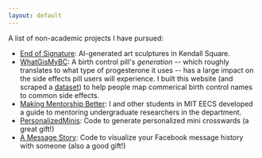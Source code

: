 ```yaml
---
layout: default
---
```


A list of non-academic projects I have pursued: 

- [End of Signature](https://listart.mit.edu/art-artists/end-signature-2021-2022): AI-generated art sculptures in Kendall Square.
- [WhatGisMyBC](whatgismybc.pythonanywhere.com): A birth control pill's *generation* -- which roughly translates to what type of progesterone it uses -- has a large impact on the side effects pill users will experience. I built this website (and scraped a [dataset](https://github.com/divyashan/pill_info)) to help people map commerical birth control names to common side effects.
- [Making Mentorship Better](https://makingmentorshipbetter.github.io): I and other students in MIT EECS developed a guide to mentoring undergraduate researchers in the department. 
- [PersonalizedMinis](https://github.com/divyashan/personalized_mini): Code to generate personalized mini crosswards (a great gift!)
- [A Message Story](https://github.com/divyashan/a_message_story): Code to visualize your Facebook message history with someone (also a good gift!)

<!-- I really like word games. I wrote code to [generate personalized mini's](https://github.com/divyashan/personalized_mini) (a great gift!!), a [Chrome extension](https://chrome.google.com/webstore/detail/nytimed/hloelniielchalacnlmgdkjfkjfnccjg?hl=en) to track your NYTimes crossword stats, a [solver](https://github.com/divyashan/wordbrain_solver) for the game WordBrain, and [code](https://github.com/divyashan/a_message_story) to visualize your Facebook message history with someone. All this is to say I like word-game adjacent projects! Below is a set of minis I've made. I really like making them for people, so reach out if you'd like a something themed ☀️

- [4.09.2020] [crossword mini](pdfs/crossword_4_9_2020_1.pdf)
- [4.09.2020] [crossword mini](pdfs/crossword_4_9_2020.pdf)
- [7.15.2017] [spelling bee](pdfs/word_scramble.png)
- [7.01.2017] [crossword mini](pdfs/mini_xword.png) -->
